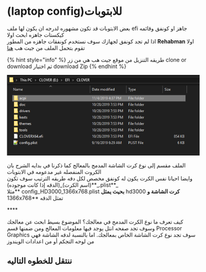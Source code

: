 # \(laptop config\)للابتوبات

بعض الابتوبات قد تكون مشهوره لدرجه ان يكون لها ملف efi جاهز او كونفق وقائمه كيكستات جاهزه ابحث اولا  
اذا لم تجد كونفق لجهازك سوف نستخدم كونفقات جاهزه من المطور **Rehabman** اولا تقوم بتحمل الملف من جيت هب [هنا](https://github.com/RehabMan/OS-X-Clover-Laptop-Config)

{% hint style="info" %}
طريقه التنزيل من موقع جيت هب هي من زر clone or download ثم اختيار download Zip
{% endhint %}

![](../.gitbook/assets/image%20%2890%29.png)

الملف مقسم إلى نوع كرت الشاشة المدمج بالمعالج كما ذكرنا في بدايه الشرح بان الكروت المنفصله غير مدعومه في الابتوبات  
وايضا احيانا نفس الكرت يكون له كونفق مخصص لكل دقه طريقه الترتيب سوف تكون _\*\*\(اسم الكرت\)\_\(الدقه إذا كانت موجوده\).plist**\_  
مثلا** config\_HD3000\_1366x768.plist **بحيث يمثل** hd3000 **كرت الشاشة و** 1366x768\*\* تمثل الدقه

\*\*\*\*

كيف تعرف ما نوع الكرت المدمج في معالجك؟ الموضوع بسيط ابحث عن معالجك وسوف تجد صفحه انتل يوجد فيها معلومات المعالج ومن ضمنها قسم Processor Graphics سوف تجد نوع كرت الشاشة الخاص بمعالجك. اما بالنسبة لدقه الشاشة فهي من لوحه التجكم أو من اعدادات الويندوز

## ننتقل للخطوه التاليه

